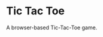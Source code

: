 # Tic Tac Toe

A browser-based Tic-Tac-Toe game.

<!-- FINAL README MUST DO THE FOLLOWING

Link to your hosted game in the URL section of your Github repo.

-github pages link

List technologies used.
-html/css/javascript front end
-back end is a ruby-on-rails server with a prefab API
-jQuery library is used to manipulate the DOM
-AJAX is used to generate server requests in the RESTful format
-structure and style are achieved with the help of Bootstrap and SASS


Document your planning and tell a story about your development process and problem-solving strategy.

-link to planning docs
-tell story

List unsolved problems which would be fixed in future iterations.

-talk about better optimization for mobile?
-talk about competing on multiple devices
-anything else I didn't tackle that I wanted to

Link to wireframes and user stories.

-link to my project planning repo's study.md file

-->
